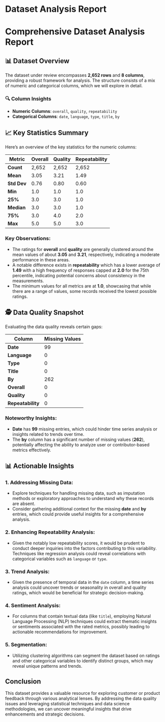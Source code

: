 # Dataset Analysis Report

# Comprehensive Dataset Analysis Report

## 📊 Dataset Overview

The dataset under review encompasses **2,652 rows** and **8 columns**, providing a robust framework for analysis. The structure consists of a mix of numeric and categorical columns, which we will explore in detail.

### 🔍 Column Insights
- **Numeric Columns**: `overall`, `quality`, `repeatability`
- **Categorical Columns**: `date`, `language`, `type`, `title`, `by`

## 📈 Key Statistics Summary

Here’s an overview of the key statistics for the numeric columns:

| Metric      | Overall                  | Quality                   | Repeatability             |
|-------------|--------------------------|----------------------------|---------------------------|
| **Count**   | 2,652                    | 2,652                     | 2,652                     |
| **Mean**    | 3.05                     | 3.21                      | 1.49                      |
| **Std Dev** | 0.76                     | 0.80                      | 0.60                      |
| **Min**     | 1.0                      | 1.0                       | 1.0                       |
| **25%**     | 3.0                      | 3.0                       | 1.0                       |
| **Median**  | 3.0                      | 3.0                       | 1.0                       |
| **75%**     | 3.0                      | 4.0                       | 2.0                       |
| **Max**     | 5.0                      | 5.0                       | 3.0                       |

### Key Observations:
- The ratings for **overall** and **quality** are generally clustered around the mean values of about **3.05** and **3.21**, respectively, indicating a moderate performance in these areas.
- A notable difference exists in **repeatability** which has a lower average of **1.49** with a high frequency of responses capped at **2.0** for the 75th percentile, indicating potential concerns about consistency in the measurements.
- The minimum values for all metrics are at **1.0**, showcasing that while there are a range of values, some records received the lowest possible ratings.

## 🕵️ Data Quality Snapshot

Evaluating the data quality reveals certain gaps:

| Column      | Missing Values |
|-------------|----------------|
| **Date**    | 99             |
| **Language**| 0              |
| **Type**    | 0              |
| **Title**   | 0              |
| **By**      | 262            |
| **Overall** | 0              |
| **Quality** | 0              |
| **Repeatability** | 0        |

### Noteworthy Insights:
- **Date** has **99** missing entries, which could hinder time series analysis or insights related to trends over time.
- The **by** column has a significant number of missing values (**262**), potentially affecting the ability to analyze user or contributor-based metrics effectively.

## 📊 Actionable Insights

### 1. **Addressing Missing Data**:
   - Explore techniques for handling missing data, such as imputation methods or exploratory approaches to understand why these records are absent.
   - Consider gathering additional context for the missing **date** and **by** entries, which could provide useful insights for a comprehensive analysis.

### 2. **Enhancing Repeatability Analysis**:
   - Given the notably low repeatability scores, it would be prudent to conduct deeper inquiries into the factors contributing to this variability. Techniques like regression analysis could reveal correlations with categorical variables such as `language` or `type`.

### 3. **Trend Analysis**:
   - Given the presence of temporal data in the `date` column, a time series analysis could uncover trends or seasonality in overall and quality ratings, which would be beneficial for strategic decision-making.

### 4. **Sentiment Analysis**:
   - For columns that contain textual data (like `title`), employing Natural Language Processing (NLP) techniques could extract thematic insights or sentiments associated with the rated metrics, possibly leading to actionable recommendations for improvement.

### 5. **Segmentation**:
   - Utilizing clustering algorithms can segment the dataset based on ratings and other categorical variables to identify distinct groups, which may reveal unique patterns and trends.

## Conclusion

This dataset provides a valuable resource for exploring customer or product feedback through various analytical lenses. By addressing the data quality issues and leveraging statistical techniques and data science methodologies, we can uncover meaningful insights that drive enhancements and strategic decisions.
